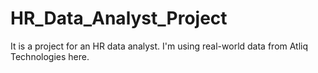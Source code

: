 # HR_Data_Analyst_Project
It is a project for an HR data analyst. I'm using real-world data from Atliq Technologies here. 
